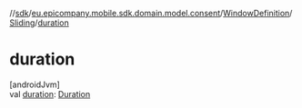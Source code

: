 //[sdk](../../../../index.md)/[eu.epicompany.mobile.sdk.domain.model.consent](../../index.md)/[WindowDefinition](../index.md)/[Sliding](index.md)/[duration](duration.md)

# duration

[androidJvm]\
val [duration](duration.md): [Duration](https://developer.android.com/reference/kotlin/java/time/Duration.html)
